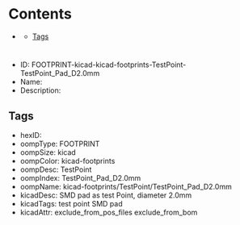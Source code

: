 



Contents
========

* [](#)
	* [Tags](#tags)

# 

- ID: FOOTPRINT-kicad-kicad-footprints-TestPoint-TestPoint_Pad_D2.0mm
- Name: 
- Description: 

## Tags

- hexID: 
- oompType: FOOTPRINT
- oompSize: kicad
- oompColor: kicad-footprints
- oompDesc: TestPoint
- oompIndex: TestPoint_Pad_D2.0mm
- oompName: kicad-footprints/TestPoint/TestPoint_Pad_D2.0mm
- kicadDesc: SMD pad as test Point, diameter 2.0mm
- kicadTags: test point SMD pad
- kicadAttr: exclude_from_pos_files exclude_from_bom
